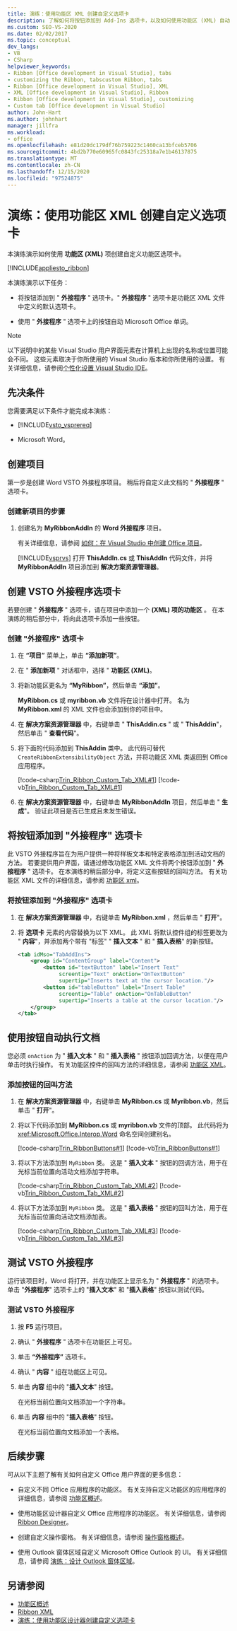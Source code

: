 ```yaml
---
title: 演练：使用功能区 XML 创建自定义选项卡
description: 了解如何将按钮添加到 Add-Ins 选项卡，以及如何使用功能区 (XML) 自动完成 Microsoft Word。
ms.custom: SEO-VS-2020
ms.date: 02/02/2017
ms.topic: conceptual
dev_langs:
- VB
- CSharp
helpviewer_keywords:
- Ribbon [Office development in Visual Studio], tabs
- customizing the Ribbon, tabscustom Ribbon, tabs
- Ribbon [Office development in Visual Studio], XML
- XML [Office development in Visual Studio], Ribbon
- Ribbon [Office development in Visual Studio], customizing
- Custom tab [Office development in Visual Studio]
author: John-Hart
ms.author: johnhart
manager: jillfra
ms.workload:
- office
ms.openlocfilehash: e81d20dc179df76b759223c1460ca13bfceb5706
ms.sourcegitcommit: 4bd2b770e60965fc0843fc25318a7e1b46137875
ms.translationtype: MT
ms.contentlocale: zh-CN
ms.lasthandoff: 12/15/2020
ms.locfileid: "97524875"
---
```

# <a name="walkthrough-create-a-custom-tab-by-using-ribbon-xml"></a>演练：使用功能区 XML 创建自定义选项卡
  本演练演示如何使用 **功能区 (XML)** 项创建自定义功能区选项卡。

 [!INCLUDE[appliesto_ribbon](../vsto/includes/appliesto-ribbon-md.md)]

 本演练演示以下任务：

- 将按钮添加到 " **外接程序** " 选项卡。" **外接程序** " 选项卡是功能区 XML 文件中定义的默认选项卡。

- 使用 " **外接程序** " 选项卡上的按钮自动 Microsoft Office 单词。

> [!NOTE]
> 以下说明中的某些 Visual Studio 用户界面元素在计算机上出现的名称或位置可能会不同。 这些元素取决于你所使用的 Visual Studio 版本和你所使用的设置。 有关详细信息，请参阅[个性化设置 Visual Studio IDE](../ide/personalizing-the-visual-studio-ide.md)。

## <a name="prerequisites"></a>先决条件
 您需要满足以下条件才能完成本演练：

- [!INCLUDE[vsto_vsprereq](../vsto/includes/vsto-vsprereq-md.md)]

- Microsoft Word。

## <a name="create-the-project"></a>创建项目
 第一步是创建 Word VSTO 外接程序项目。 稍后将自定义此文档的 " **外接程序** " 选项卡。

### <a name="to-create-a-new-project"></a>创建新项目的步骤

1. 创建名为 **MyRibbonAddIn** 的 **Word 外接程序** 项目。

     有关详细信息，请参阅 [如何：在 Visual Studio 中创建 Office 项目](../vsto/how-to-create-office-projects-in-visual-studio.md)。

     [!INCLUDE[vsprvs](../sharepoint/includes/vsprvs-md.md)] 打开 **ThisAddIn.cs** 或 **ThisAddIn** 代码文件，并将 **MyRibbonAddIn** 项目添加到 **解决方案资源管理器**。

## <a name="create-the-vsto-add-ins-tab"></a>创建 VSTO 外接程序选项卡
 若要创建 " **外接程序** " 选项卡，请在项目中添加一个 **(XML) 项的功能区** 。 在本演练的稍后部分中，将向此选项卡添加一些按钮。

### <a name="to-create-the-add-ins-tab"></a>创建 "外接程序" 选项卡

1. 在 **“项目”** 菜单上，单击 **“添加新项”**。

2. 在 " **添加新项** " 对话框中，选择 " **功能区 (XML)**。

3. 将新功能区更名为 **“MyRibbon”**，然后单击 **“添加”**。

     **MyRibbon.cs** 或 **myribbon.vb** 文件将在设计器中打开。 名为 **MyRibbon.xml** 的 XML 文件也会添加到你的项目中。

4. 在 **解决方案资源管理器** 中，右键单击 " **ThisAddin.cs** " 或 " **ThisAddin**"，然后单击 " **查看代码**"。

5. 将下面的代码添加到 **ThisAddin** 类中。 此代码可替代 `CreateRibbonExtensibilityObject` 方法，并将功能区 XML 类返回到 Office 应用程序。

     [!code-csharp[Trin_Ribbon_Custom_Tab_XML#1](../vsto/codesnippet/CSharp/Trin_Ribbon_Custom_Tab_XML_O12/ThisAddIn.cs#1)]
     [!code-vb[Trin_Ribbon_Custom_Tab_XML#1](../vsto/codesnippet/VisualBasic/Trin_Ribbon_Custom_Tab_XML_O12/ThisAddIn.vb#1)]

6. 在 **解决方案资源管理器** 中，右键单击 **MyRibbonAddIn** 项目，然后单击 " **生成**"。 验证此项目是否已生成且未发生错误。

## <a name="add-buttons-to-the-add-ins-tab"></a>将按钮添加到 "外接程序" 选项卡
 此 VSTO 外接程序旨在为用户提供一种将样板文本和特定表格添加到活动文档的方法。 若要提供用户界面，请通过修改功能区 XML 文件将两个按钮添加到 " **外接程序** " 选项卡。 在本演练的稍后部分中，将定义这些按钮的回叫方法。 有关功能区 XML 文件的详细信息，请参阅 [功能区 xml](../vsto/ribbon-xml.md)。

### <a name="to-add-buttons-to-the-add-ins-tab"></a>将按钮添加到 "外接程序" 选项卡

1. 在 **解决方案资源管理器** 中，右键单击 **MyRibbon.xml** ，然后单击 " **打开**"。

2. 将 **选项卡** 元素的内容替换为以下 XML。 此 XML 将默认控件组的标签更改为 " **内容**"，并添加两个带有 "标签" " **插入文本** " 和 " **插入表格**" 的新按钮。

    ```xml
    <tab idMso="TabAddIns">
        <group id="ContentGroup" label="Content">
            <button id="textButton" label="Insert Text"
                 screentip="Text" onAction="OnTextButton"
                 supertip="Inserts text at the cursor location."/>
            <button id="tableButton" label="Insert Table"
                 screentip="Table" onAction="OnTableButton"
                 supertip="Inserts a table at the cursor location."/>
        </group>
    </tab>
    ```

## <a name="automate-the-document-by-using-the-buttons"></a>使用按钮自动执行文档
 您必须 `onAction` 为 " **插入文本** " 和 " **插入表格** " 按钮添加回调方法，以便在用户单击时执行操作。 有关功能区控件的回叫方法的详细信息，请参阅 [功能区 XML](../vsto/ribbon-xml.md)。

### <a name="to-add-callback-methods-for-the-buttons"></a>添加按钮的回叫方法

1. 在 **解决方案资源管理器** 中，右键单击 **MyRibbon.cs** 或 **Myribbon.vb**，然后单击 " **打开**"。

2. 将以下代码添加到 **MyRibbon.cs** 或 **myribbon.vb** 文件的顶部。 此代码将为 <xref:Microsoft.Office.Interop.Word> 命名空间创建别名。

     [!code-csharp[Trin_RibbonButtons#1](../vsto/codesnippet/CSharp/Trin_RibbonButtons/MyRibbon.cs#1)]
     [!code-vb[Trin_RibbonButtons#1](../vsto/codesnippet/VisualBasic/Trin_RibbonButtons/MyRibbon.vb#1)]

3. 将以下方法添加到 `MyRibbon` 类。 这是 " **插入文本** " 按钮的回调方法，用于在光标当前位置向活动文档添加字符串。

     [!code-csharp[Trin_Ribbon_Custom_Tab_XML#2](../vsto/codesnippet/CSharp/Trin_Ribbon_Custom_Tab_XML_O12/MyRibbon.cs#2)]
     [!code-vb[Trin_Ribbon_Custom_Tab_XML#2](../vsto/codesnippet/VisualBasic/Trin_Ribbon_Custom_Tab_XML_O12/MyRibbon.vb#2)]

4. 将以下方法添加到 `MyRibbon` 类。 这是 " **插入表格** " 按钮的回叫方法，用于在光标当前位置向活动文档添加表。

     [!code-csharp[Trin_Ribbon_Custom_Tab_XML#3](../vsto/codesnippet/CSharp/Trin_Ribbon_Custom_Tab_XML_O12/MyRibbon.cs#3)]
     [!code-vb[Trin_Ribbon_Custom_Tab_XML#3](../vsto/codesnippet/VisualBasic/Trin_Ribbon_Custom_Tab_XML_O12/MyRibbon.vb#3)]

## <a name="testing-the-vsto-add-in"></a>测试 VSTO 外接程序
 运行该项目时，Word 将打开，并在功能区上显示名为 " **外接程序** " 的选项卡。 单击 "**外接程序**" 选项卡上的 "**插入文本**" 和 "**插入表格**" 按钮以测试代码。

### <a name="to-test-your-vsto-add-in"></a>测试 VSTO 外接程序

1. 按 **F5** 运行项目。

2. 确认 " **外接程序** " 选项卡在功能区上可见。

3. 单击 **“外接程序”** 选项卡。

4. 确认 " **内容** " 组在功能区上可见。

5. 单击 **内容** 组中的 "**插入文本**" 按钮。

     在光标当前位置向文档添加一个字符串。

6. 单击 **内容** 组中的 "**插入表格**" 按钮。

     在光标当前位置向文档添加一个表格。

## <a name="next-steps"></a>后续步骤
 可从以下主题了解有关如何自定义 Office 用户界面的更多信息：

- 自定义不同 Office 应用程序的功能区。 有关支持自定义功能区的应用程序的详细信息，请参阅 [功能区概述](../vsto/ribbon-overview.md)。

- 使用功能区设计器自定义 Office 应用程序的功能区。 有关详细信息，请参阅 [Ribbon Designer](../vsto/ribbon-designer.md)。

- 创建自定义操作窗格。 有关详细信息，请参阅 [操作窗格概述](../vsto/actions-pane-overview.md)。

- 使用 Outlook 窗体区域自定义 Microsoft Office Outlook 的 UI。 有关详细信息，请参阅 [演练：设计 Outlook 窗体区域](../vsto/walkthrough-designing-an-outlook-form-region.md)。

## <a name="see-also"></a>另请参阅
- [功能区概述](../vsto/ribbon-overview.md)
- [Ribbon XML](../vsto/ribbon-xml.md)
- [演练：使用功能区设计器创建自定义选项卡](../vsto/walkthrough-creating-a-custom-tab-by-using-the-ribbon-designer.md)
